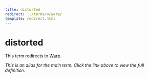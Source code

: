 ```yaml
---
title: distorted
redirect: ../terms/w/warp/
template: redirect.html
---
```


# distorted

This term redirects to [Warp](../terms/w/warp/).

*This is an alias for the main term. Click the link above to view the full definition.*
